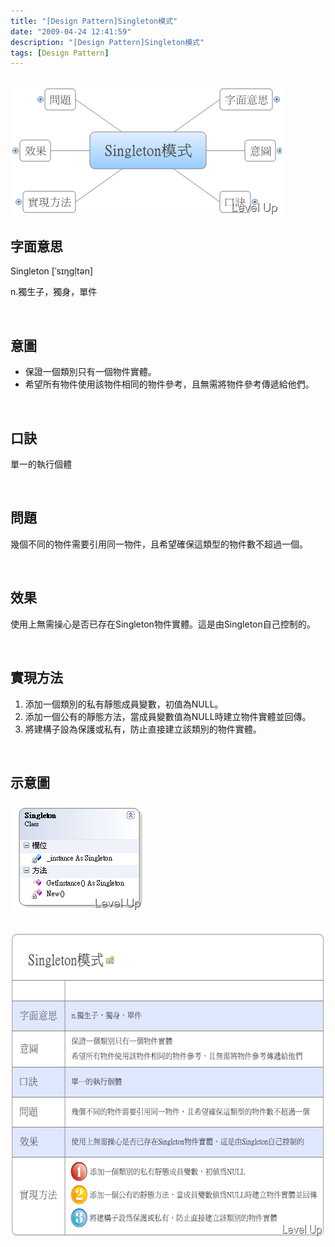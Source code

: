 ```yaml
---
title: "[Design Pattern]Singleton模式"
date: "2009-04-24 12:41:59"
description: "[Design Pattern]Singleton模式"
tags: [Design Pattern]
---
```


<h2><img style="border-bottom: 0px; border-left: 0px; border-top: 0px; border-right: 0px" border="0" alt="image" src="\images\posts\8159\image_thumb_1.png" width="434" height="205" /></a> </h2>  <h2>字面意思</h2>  <p>Singleton [ˈsɪŋgḷtən]</p>  <p>n.獨生子，獨身，單件</p>  <p> </p>  <h2>意圖</h2>  <ul>   <li>保證一個類別只有一個物件實體。 </li>    <li>希望所有物件使用該物件相同的物件參考，且無需將物件參考傳遞給他們。 </li> </ul>  <p> </p>  <h2>口訣</h2>  <p>單一的執行個體</p>  <p> </p>  <h2>問題</h2>  <p>幾個不同的物件需要引用同一物件，且希望確保這類型的物件數不超過一個。</p>  <p> </p>  <h2>效果</h2>  <p>使用上無需操心是否已存在Singleton物件實體。這是由Singleton自己控制的。</p>  <p> </p>  <h2>實現方法</h2>  <ol>   <li>添加一個類別的私有靜態成員變數，初值為NULL。 </li>    <li>添加一個公有的靜態方法，當成員變數值為NULL時建立物件實體並回傳。 </li>    <li>將建構子設為保護或私有，防止直接建立該類別的物件實體。 </li> </ol>  <p> </p>  <h2>示意圖</h2>  <p> <a href="http://files.dotblogs.com.tw/larrynung/0904/DesignPatternSingleton_11630/image_2.png"><img style="border-right-width: 0px; border-top-width: 0px; border-bottom-width: 0px; border-left-width: 0px" border="0" alt="image" src="\images\posts\8159\image_thumb.png" width="211" height="174" /></a> </p>  <p> <a href="http://files.dotblogs.com.tw/larrynung/0904/DesignPatternSingleton_11630/image_6.png"><img style="border-bottom: 0px; border-left: 0px; border-top: 0px; border-right: 0px" border="0" alt="image" src="\images\posts\8159\image_thumb_2.png" width="584" height="488" /></p>
